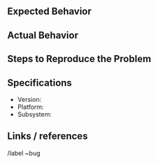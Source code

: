 ## Expected Behavior


## Actual Behavior


## Steps to Reproduce the Problem


## Specifications

  - Version:
  - Platform:
  - Subsystem:

## Links / references

/label ~bug

